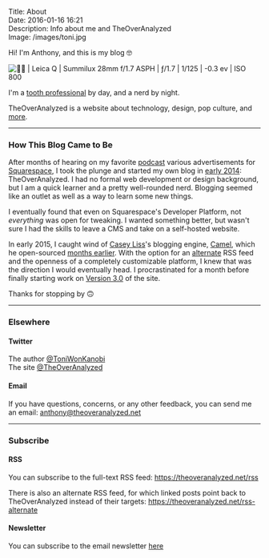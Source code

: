 Title: About  
Date: 2016-01-16 16:21  
Description: Info about me and TheOverAnalyzed  
Image: /images/toni.jpg

Hi! I'm Anthony, and this is my blog 🤓

![🙋‍♂️ | Leica Q | Summilux 28mm f/1.7 ASPH | ƒ/1.7 | 1/125 | -0.3 ev | ISO 800 ][1]

I'm a [tooth professional][2] by day, and a nerd by night.

TheOverAnalyzed is a website about technology, design, pop culture, and [more][3].

***
<!-- {.long} -->

### How This Blog Came to Be

After months of hearing on my favorite [podcast][4] various advertisements for [Squarespace][5], I took the plunge and started my own blog in [early 2014][6]: TheOverAnalyzed. I had no formal web development or design background, but I am a quick learner and a pretty well-rounded nerd. Blogging seemed like an outlet as well as a way to learn some new things.

I eventually found that even on Squarespace's Developer Platform, not *everything* was open for tweaking. I wanted something better, but wasn't sure I had the skills to leave a CMS and take on a self-hosted website.

In early 2015, I caught wind of [Casey Liss][7]'s blogging engine, [Camel][8], which he open-sourced [months earlier][9]. With the option for an [alternate][10] RSS feed and the openness of a completely customizable platform, I knew that was the direction I would eventually head. I procrastinated for a month before finally starting work on [Version 3.0][11] of the site.

Thanks for stopping by 🙃

***
<!-- {.long} -->

### Elsewhere

#### Twitter

The author [@ToniWonKanobi][12]  
The site [@TheOverAnalyzed][13]

#### Email

If you have questions, concerns, or any other feedback, you can send me an email: <anthony@theoveranalyzed.net>

***
<!-- {.long} -->

### Subscribe

#### RSS

You can subscribe to the full-text RSS feed: <https://theoveranalyzed.net/rss>

There is also an alternate RSS feed, for which linked posts point back to TheOverAnalyzed instead of their targets: <https://theoveranalyzed.net/rss-alternate>

#### Newsletter

You can subscribe to the email newsletter [here][14]

[1]: /images/toni.jpg "Me"
[2]: http://anthonycraigdds.com "My J-O-B job"
[3]: /tags "Links to all that topics on TheOverAnalyzed"
[4]: http://atp.fm "Accidental Tech Podcast"
[5]: http://www.squarespace.com "Likely the best stating point for aspiring bloggers"
[6]: https://twitter.com/TheOverAnalyzed/status/430233457029947392 "First post ever ❤️"
[7]: https://twitter.com/caseyliss "Casey Liss on Twitter"
[8]: https://github.com/cliss/camel "Camel on GitHub"
[9]: http://www.caseyliss.com/2014/5/2/camel-open-sourced "Casey Liss on making Camel open-sourced"
[10]: /rss-alternate "The alternate feed for TheOverAnalyzed, for which linked posts point back to TheOverAnalyzed instead of the external site"
[11]: /2015/6/1/introducing-theoveranalyzed-30 "My post introducing TheOverAnalyzed 3.0"
[12]: http://www.twitter.com/toniwonkanobi "Me on Twitter"
[13]: http://www.twitter.com/theoveranalyzed "Twitter account for TheOverAnalyzed (occasional site updates, in addition to auto-postings)"
[14]: /newsletter "Subscribe to the email newsletter"